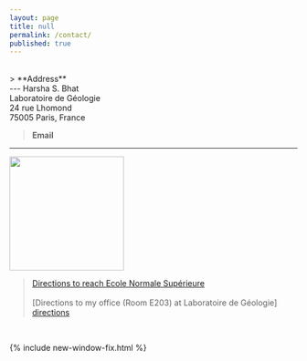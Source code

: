 ```yaml
---
layout: page
title: null
permalink: /contact/
published: true
---
```

<br>
> **Address**<br>
---
Harsha S. Bhat<br>
Laboratoire de Géologie<br>
24 rue Lhomond<br>
75005 Paris, France

<br>

> **Email**<br>
---
<img src="{{site.baseurl}}/images/email.png" class="responsive">

<br>

> [Directions to reach Ecole Normale Supérieure][gmaps]<br><br>
> [Directions to my office (Room E203) at Laboratoire de Géologie] [directions] 


<br>

{% include new-window-fix.html %}

[directions]: {{site.baseurl}}/files/directions.pdf
[gmaps]: https://goo.gl/maps/imridvjJr7GPFYjY8

<style>
.responsive {
  width: 200px;
  max-width: 300px;
  height: auto;
}
</style>